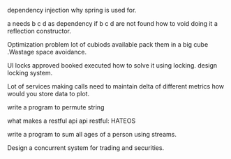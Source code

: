 dependency injection why spring is used for.

a needs b c d as dependency
if b c d are not found how to void doing it a reflection constructor.

Optimization problem lot of cubiods available pack them in a big cube .Wastage space avoidance.



UI locks approved booked executed how to solve it using locking.
design locking system.

Lot of services making calls need to maintain delta of different metrics how would you store data to plot.


write a program to permute string

what makes a restful api api restful: HATEOS

write a program to sum all ages of a person using streams.


Design a concurrent system for trading and securities.


